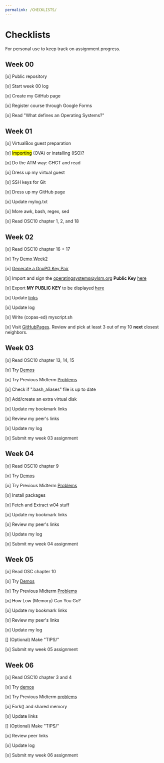 ```yaml
---
permalink: /CHECKLISTS/
---
```


# Checklists
For personal use to keep track on assignment progress.

## Week 00
[x] Public repository

[x] Start week 00 log

[x] Create my GitHub page

[x] Register course through Google Forms

[x] Read "What defines an Operating Systems?"



## Week 01
[x] VirtualBox guest preparation

[x] <mark>Importing</mark> (OVA) or installing (ISO)?

[x] Do the ATM way: GHGT and read

[x] Dress up my virtual guest

[x] SSH keys for Git

[x] Dress up my GitHub page

[x] Update mylog.txt

[x] More awk, bash, regex, sed

[x] Read OSC10 chapter 1, 2, and 18

## Week 02
[x] Read OSC10 chapter 16 + 17

[x] Try [Demo Week2](https://github.com/UI-FASILKOM-OS/SistemOperasi/tree/master/Demos/)

[x] [Generate a GnuPG Key Pair](https://osp4diss.vlsm.org/ETC/ospubkey.txt) 

[x] Import and sign the operatingsystems@vlsm.org **Public Key** [here](https://osp4diss.vlsm.org/ETC/ospubkey.txt)

[x] Export **MY PUBLIC KEY** to be displayed [here](https://raw.githubusercontent.com/david-alexander01/os212/master/TXT/mypubkey.txt)

[x] Update [links](LINKS)

[x] Update log

[x] Write (copas-ed) myscript.sh

[x] Visit [GitHubPages](https://os.vlsm.org/Log/). Review and pick at least 3 out of my 10 **next** closest neighbors.

## Week 03
[x] Read OSC10 chapter 13, 14, 15

[x] Try [Demos](https://github.com/UI-FASILKOM-OS/SistemOperasi/tree/master/Demos/)

[x] Try Previous Midterm [Problems](https://rms46.vlsm.org/2/198.pdf)

[x] Check if ".bash_aliases" file is up to date

[x] Add/create an extra virtual disk

[x] Update my bookmark links

[x] Review my peer's links

[x] Update my log

[x] Submit my week 03 assignment

## Week 04
[x] Read OSC10 chapter 9

[x] Try [Demos](https://github.com/UI-FASILKOM-OS/SistemOperasi/tree/master/Demos/)

[x] Try Previous Midterm [Problems](https://rms46.vlsm.org/2/199.pdf)

[x] Install packages

[x] Fetch and Extract w04 stuff

[x] Update my bookmark links

[x] Review my peer's links

[x] Update my log

[x] Submit my week 04 assignment

## Week 05
[x] Read OSC chapter 10

[x] Try [Demos](https://github.com/UI-FASILKOM-OS/SistemOperasi/tree/master/Demos/)

[x] Try Previous Midterm [Problems](https://rms46.vlsm.org/2/200.pdf)

[x] How Low (Memory) Can You Go?

[x] Update my bookmark links

[x] Review my peer's links

[x] Update my log

[] (Optional) Make "TIPS/"

[x] Submit my week 05 assignment

## Week 06
[x] Read OSC10 chapter 3 and 4

[x] Try [demos](https://github.com/UI-FASILKOM-OS/SistemOperasi/tree/master/Demos/)

[x] Try Previous Midterm [problems](https://rms46.vlsm.org/2/200.pdf)

[x] Fork() and shared memory

[x] Update links

[] (Optional) Make "TIPS/"

[x] Review peer links

[x] Update log

[x] Submit my week 06 assignment